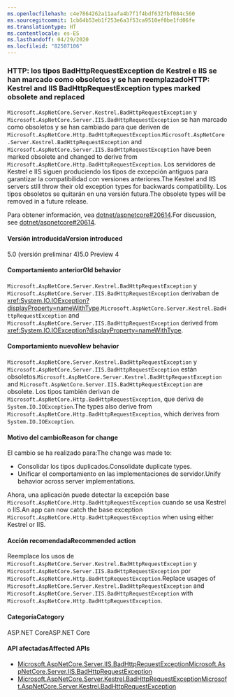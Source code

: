 ```yaml
---
ms.openlocfilehash: c4e7864262a11aafa4b7f1f4bdf632fbf084c560
ms.sourcegitcommit: 1cb64b53eb1f253e6a3f53ca9510ef0be1fd06fe
ms.translationtype: HT
ms.contentlocale: es-ES
ms.lasthandoff: 04/29/2020
ms.locfileid: "82507106"
---
```

### <a name="http-kestrel-and-iis-badhttprequestexception-types-marked-obsolete-and-replaced"></a><span data-ttu-id="cb8fb-101">HTTP: los tipos BadHttpRequestException de Kestrel e IIS se han marcado como obsoletos y se han reemplazado</span><span class="sxs-lookup"><span data-stu-id="cb8fb-101">HTTP: Kestrel and IIS BadHttpRequestException types marked obsolete and replaced</span></span>

<span data-ttu-id="cb8fb-102">`Microsoft.AspNetCore.Server.Kestrel.BadHttpRequestException` y `Microsoft.AspNetCore.Server.IIS.BadHttpRequestException` se han marcado como obsoletos y se han cambiado para que deriven de `Microsoft.AspNetCore.Http.BadHttpRequestException`.</span><span class="sxs-lookup"><span data-stu-id="cb8fb-102">`Microsoft.AspNetCore.Server.Kestrel.BadHttpRequestException` and `Microsoft.AspNetCore.Server.IIS.BadHttpRequestException` have been marked obsolete and changed to derive from `Microsoft.AspNetCore.Http.BadHttpRequestException`.</span></span> <span data-ttu-id="cb8fb-103">Los servidores de Kestrel e IIS siguen produciendo los tipos de excepción antiguos para garantizar la compatibilidad con versiones anteriores.</span><span class="sxs-lookup"><span data-stu-id="cb8fb-103">The Kestrel and IIS servers still throw their old exception types for backwards compatibility.</span></span> <span data-ttu-id="cb8fb-104">Los tipos obsoletos se quitarán en una versión futura.</span><span class="sxs-lookup"><span data-stu-id="cb8fb-104">The obsolete types will be removed in a future release.</span></span>

<span data-ttu-id="cb8fb-105">Para obtener información, vea [dotnet/aspnetcore#20614](https://github.com/dotnet/aspnetcore/issues/20614).</span><span class="sxs-lookup"><span data-stu-id="cb8fb-105">For discussion, see [dotnet/aspnetcore#20614](https://github.com/dotnet/aspnetcore/issues/20614).</span></span>

#### <a name="version-introduced"></a><span data-ttu-id="cb8fb-106">Versión introducida</span><span class="sxs-lookup"><span data-stu-id="cb8fb-106">Version introduced</span></span>

<span data-ttu-id="cb8fb-107">5.0 (versión preliminar 4)</span><span class="sxs-lookup"><span data-stu-id="cb8fb-107">5.0 Preview 4</span></span>

#### <a name="old-behavior"></a><span data-ttu-id="cb8fb-108">Comportamiento anterior</span><span class="sxs-lookup"><span data-stu-id="cb8fb-108">Old behavior</span></span>

<span data-ttu-id="cb8fb-109">`Microsoft.AspNetCore.Server.Kestrel.BadHttpRequestException` y `Microsoft.AspNetCore.Server.IIS.BadHttpRequestException` derivaban de <xref:System.IO.IOException?displayProperty=nameWithType>.</span><span class="sxs-lookup"><span data-stu-id="cb8fb-109">`Microsoft.AspNetCore.Server.Kestrel.BadHttpRequestException` and `Microsoft.AspNetCore.Server.IIS.BadHttpRequestException` derived from <xref:System.IO.IOException?displayProperty=nameWithType>.</span></span>

#### <a name="new-behavior"></a><span data-ttu-id="cb8fb-110">Comportamiento nuevo</span><span class="sxs-lookup"><span data-stu-id="cb8fb-110">New behavior</span></span>

<span data-ttu-id="cb8fb-111">`Microsoft.AspNetCore.Server.Kestrel.BadHttpRequestException` y `Microsoft.AspNetCore.Server.IIS.BadHttpRequestException` están obsoletos.</span><span class="sxs-lookup"><span data-stu-id="cb8fb-111">`Microsoft.AspNetCore.Server.Kestrel.BadHttpRequestException` and `Microsoft.AspNetCore.Server.IIS.BadHttpRequestException` are obsolete.</span></span> <span data-ttu-id="cb8fb-112">Los tipos también derivan de `Microsoft.AspNetCore.Http.BadHttpRequestException`, que deriva de `System.IO.IOException`.</span><span class="sxs-lookup"><span data-stu-id="cb8fb-112">The types also derive from `Microsoft.AspNetCore.Http.BadHttpRequestException`, which derives from `System.IO.IOException`.</span></span>

#### <a name="reason-for-change"></a><span data-ttu-id="cb8fb-113">Motivo del cambio</span><span class="sxs-lookup"><span data-stu-id="cb8fb-113">Reason for change</span></span>

<span data-ttu-id="cb8fb-114">El cambio se ha realizado para:</span><span class="sxs-lookup"><span data-stu-id="cb8fb-114">The change was made to:</span></span>

* <span data-ttu-id="cb8fb-115">Consolidar los tipos duplicados.</span><span class="sxs-lookup"><span data-stu-id="cb8fb-115">Consolidate duplicate types.</span></span>
* <span data-ttu-id="cb8fb-116">Unificar el comportamiento en las implementaciones de servidor.</span><span class="sxs-lookup"><span data-stu-id="cb8fb-116">Unify behavior across server implementations.</span></span>

<span data-ttu-id="cb8fb-117">Ahora, una aplicación puede detectar la excepción base `Microsoft.AspNetCore.Http.BadHttpRequestException` cuando se usa Kestrel o IIS.</span><span class="sxs-lookup"><span data-stu-id="cb8fb-117">An app can now catch the base exception `Microsoft.AspNetCore.Http.BadHttpRequestException` when using either Kestrel or IIS.</span></span>

#### <a name="recommended-action"></a><span data-ttu-id="cb8fb-118">Acción recomendada</span><span class="sxs-lookup"><span data-stu-id="cb8fb-118">Recommended action</span></span>

<span data-ttu-id="cb8fb-119">Reemplace los usos de `Microsoft.AspNetCore.Server.Kestrel.BadHttpRequestException` y `Microsoft.AspNetCore.Server.IIS.BadHttpRequestException` por `Microsoft.AspNetCore.Http.BadHttpRequestException`.</span><span class="sxs-lookup"><span data-stu-id="cb8fb-119">Replace usages of `Microsoft.AspNetCore.Server.Kestrel.BadHttpRequestException` and `Microsoft.AspNetCore.Server.IIS.BadHttpRequestException` with `Microsoft.AspNetCore.Http.BadHttpRequestException`.</span></span>

#### <a name="category"></a><span data-ttu-id="cb8fb-120">Categoría</span><span class="sxs-lookup"><span data-stu-id="cb8fb-120">Category</span></span>

<span data-ttu-id="cb8fb-121">ASP.NET Core</span><span class="sxs-lookup"><span data-stu-id="cb8fb-121">ASP.NET Core</span></span>

#### <a name="affected-apis"></a><span data-ttu-id="cb8fb-122">API afectadas</span><span class="sxs-lookup"><span data-stu-id="cb8fb-122">Affected APIs</span></span>

- [<span data-ttu-id="cb8fb-123">Microsoft.AspNetCore.Server.IIS.BadHttpRequestException</span><span class="sxs-lookup"><span data-stu-id="cb8fb-123">Microsoft.AspNetCore.Server.IIS.BadHttpRequestException</span></span>](/dotnet/api/microsoft.aspnetcore.server.iis.badhttprequestexception?view=aspnetcore-3.1)
- [<span data-ttu-id="cb8fb-124">Microsoft.AspNetCore.Server.Kestrel.BadHttpRequestException</span><span class="sxs-lookup"><span data-stu-id="cb8fb-124">Microsoft.AspNetCore.Server.Kestrel.BadHttpRequestException</span></span>](/dotnet/api/microsoft.aspnetcore.server.kestrel.badhttprequestexception?view=aspnetcore-1.1)

<!--

#### Affected APIs

- `T:Microsoft.AspNetCore.Server.IIS.BadHttpRequestException`
- `T:Microsoft.AspNetCore.Server.Kestrel.BadHttpRequestException`

-->
